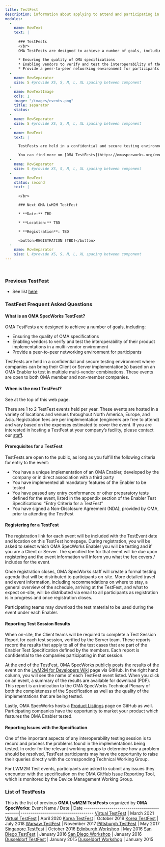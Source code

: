 ```yaml
---
title: TestFest
description: information about applying to attend and participating in an OMA TestFest
modules:
  -
    name: RowText
    text: | 
      
      ### TestFests
      </br>
      OMA TestFests are designed to achieve a number of goals, including:

      * Ensuring the quality of OMA specifications
      * Enabling vendors to verify and test the interoperability of their product implementations in a multi-vendor environment
      * Provide a peer-to-peer networking environment for participants
  -
    name: RowSeparator
    size: S #provide XS, S, M, L, XL spacing between component
  -
    name: RowTextImage
    cols: 1
    image: "/images/events.png"
    title: separator
    status: 
  -
    name: RowSeparator
    size: S #provide XS, S, M, L, XL spacing between component
  -
    name: RowText
    text: | 

      TestFests are held in a confidential and secure testing environment where companies can bring their Client or Server implementation(s) based on an OMA Enabler to test in multiple multi-vendor combinations. These events are open to both OMA member and non-member companies.)

      You can find more on [OMA TestFests](https://omaspecworks.org/events/testfests-registration/) page.
  -
    name: RowSeparator
    size: S #provide XS, S, M, L, XL spacing between component
  -
    name: RowText
    status: second
    text: |
      
      </br>

      ### Next OMA LwM2M TestFest

      * **Date:** TBD

      * **Location:** TBD

      * **Registration**: TBD

      <button>REGISTRATION (TBD)</button>
  -
    name: RowSeparator
    size: L #provide XS, S, M, L, XL spacing between component
---
```

</br>

### Previous TestFest
* See list [here](#list-of-testfests)

### TestFest Frequent Asked Questions
#### What is an OMA SpecWorks TestFest?

OMA TestFests are designed to achieve a number of goals, including:

* Ensuring the quality of OMA specifications
* Enabling vendors to verify and test the interoperability of their product implementations in a multi-vendor environment
* Provide a peer-to-peer networking environment for participants

TestFests are held in a confidential and secure testing environment where companies can bring their Client or Server implementation(s) based on an OMA Enabler to test in multiple multi-vendor combinations. These events are open to both OMA member and non-member companies.

#### When is the next TestFest?

See at the top of this web page.

There are 1 to 2 TestFest events held per year. These events are hosted in a variety of locations and venues throughout North America, Europe, and Asia. Registration fees are per implementation (engineers are free to attend) and vary based on the expenses estimated to cover the event. If you are interested in hosting a TestFest at your company’s facility, please contact our [staff](https://omaspecworks.org/contact-us/).

#### Prerequisites for a TestFest

TestFests are open to the public, as long as you fulfill the following criteria for entry to the event:

* You have a unique implementation of an OMA Enabler, developed by the company or in direct association with a third party
* You have implemented all mandatory features of the Enabler to be tested
* You have passed any entry conformance or other preparatory tests defined for the event, listed in the appendix section of the Enabler Test Specifications: “Entry Criteria for a TestFest”
* You have signed a Non-Disclosure Agreement (NDA), provided by OMA, prior to attending the TestFest

#### Registering for a TestFest

The registration link for each event will be included with the TestEvent date and location on this TestFest homepage. During registration, you will be asked to select which OMA SpecWorks Enabler you will be testing and if you are a Client or Server. The specified fee for that event will be due upon registering and the event information will inform you what the fee covers / includes for the event.

Once registration closes, OMA SpecWorks staff will create a formal testing agenda that will be distributed to participants on-site. More detailed travel and event information, including recommendations on where to stay, a general overview of the schedule, arriving at the TestFest, and what to expect on-site, will be distributed via email to all participants as registration is in progress and once registration closes.

Participating teams may download the test material to be used during the event under each Enabler.

#### Reporting Test Session Results

When on-site, the Client teams will be required to complete a Test Session Report for each test session, verified by the Server team. These reports record the results that apply to all of the test cases that are part of the Enabler Test Specification defined by the members. Each report is confidential to the companies participating in that session.

At the end of the TestFest, OMA SpecWorks publicly posts the results of the event on the [LwM2M for Developers Wiki](https://github.com/OpenMobileAlliance/OMA_LwM2M_for_Developers/wiki/2016-October-TestFest-Results) page via GitHub. In the right hand column, you will see the name of each TestFest event listed. When you click on an event, a summary of the results are available for download (PDF). This report is an indication to the OMA SpecWorks Technical Plenary of both the completeness of the Specification as well as the quality of the implementations that are being tested.

Lastly, OMA SpecWorks hosts a [Product Listings](https://github.com/OpenMobileAlliance/OMA_LwM2M_for_Developers/wiki/Product-Listing) page on GitHub as well. Participating companies have the opportunity to market your product which features the OMA Enabler tested.

#### Reporting Issues with the Specification

One of the important aspects of any interoperability testing session is to record and process the problems found in the implementations being tested. In order for the relevant working groups to determine how a problem should be resolved, TestFest participants may have the opportunity to raise their queries directly with the corresponding Technical Working Group.

For LWM2M Test events, participants are asked to submit any issues they encounter with the specification on the OMA GitHub [Issue Reporting Tool](https://github.com/OpenMobileAlliance/OMA_LwM2M_for_Developers/issues), which is monitored by the Device Management Working Group.

### List of TestFests

This is the list of previous **OMA LwM2M TestFests** organized by **OMA SpecWorks**:
Event Name / Date                            | Date
---------------------------------------------|-------------------------------------
[Virtual TestFest](https://github.com/OpenMobileAlliance/OMA_LwM2M_for_Developers/wiki/Virtual-TestFest-Mar-2021)              | March 2021
[Virtual TestFest](https://github.com/OpenMobileAlliance/OMA_LwM2M_for_Developers/wiki/2020-Apr-Virtual-TestFest-Results)      | April 2020
[Korea TestFest](https://github.com/OpenMobileAlliance/OMA_LwM2M_for_Developers/wiki/2019-Oct-TestFest-Results)                   | October 2019
[Korea TestFest](https://github.com/OpenMobileAlliance/OMA_LwM2M_for_Developers/wiki/2018-Jul-TestFest-Results)                   | July 2018
[Warsaw TestFest](https://github.com/OpenMobileAlliance/OMA_LwM2M_for_Developers/wiki/2017-Nov-TestFest-Results)                   | November 2017
[Pittsburgh TestFest](https://github.com/OpenMobileAlliance/OMA_LwM2M_for_Developers/wiki/2016-May-IoT-Platform-Training-%28Workshop%29)  | May 2017
[Singapore TestFest](https://github.com/OpenMobileAlliance/OMA_LwM2M_for_Developers/wiki/2016-October-TestFest-Results)          | October 2016
[Edinburgh Workshop](https://github.com/OpenMobileAlliance/OMA_LwM2M_for_Developers/wiki/2017-May-TestFest-Results)              | May 2016
[San Diego TestFest](https://github.com/OpenMobileAlliance/OMA_LwM2M_for_Developers/wiki/2016-January-TestFest-Results)          | January 2016
[San Diego Workshop](https://github.com/OpenMobileAlliance/OMA_LwM2M_for_Developers/wiki/2016-January-Hands-on-IoT-Training-and-Workshop)  | January 2016
[Dusseldorf TestFest](https://github.com/OpenMobileAlliance/OMA_LwM2M_for_Developers/wiki/TestFest-Dusseldorf-26th-to-29th-Jan-2015)        | January 2015
[Dusseldorf Workshop](https://github.com/OpenMobileAlliance/OMA_LwM2M_for_Developers/wiki/Workshop-Dusseldorf-28th-Jan-2015)                | January 2015

